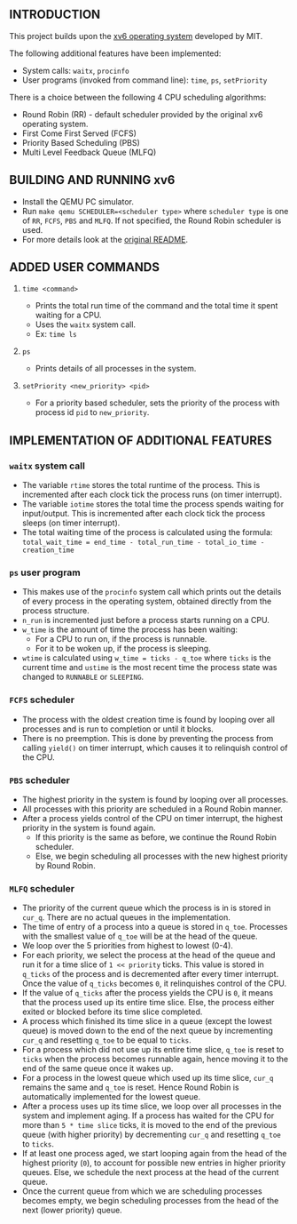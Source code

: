 ## INTRODUCTION

This project builds upon the [xv6 operating system](https://github.com/mit-pdos/xv6-public) developed by MIT.  

The following additional features have been implemented:
- System calls: ```waitx```, ```procinfo```
- User programs (invoked from command line): ```time```, ```ps```, ```setPriority```

There is a choice between the following 4 CPU scheduling algorithms:
- Round Robin (RR) - default scheduler provided by the original xv6 operating system.
- First Come First Served (FCFS)
- Priority Based Scheduling (PBS)
- Multi Level Feedback Queue (MLFQ)


## BUILDING AND RUNNING xv6

- Install the QEMU PC simulator.
- Run ```make qemu SCHEDULER=<scheduler type>``` where ```scheduler type``` is one of ```RR```, ```FCFS```, ```PBS``` 
  and ```MLFQ```. If not specified, the Round Robin scheduler is used.
- For more details look at the [original README](README_original).


## ADDED USER COMMANDS

1. ```time <command>```
   - Prints the total run time of the command and the total time it spent waiting for a CPU.
   - Uses the ```waitx``` system call.
   - Ex: ```time ls```

2. ```ps```
   - Prints details of all processes in the system.

3. ```setPriority <new_priority> <pid>```
   - For a priority based scheduler, sets the priority of the process with process id ```pid``` to ```new_priority```. 


## IMPLEMENTATION OF ADDITIONAL FEATURES

### ```waitx``` system call
  
- The variable ```rtime``` stores the total runtime of the process. This is incremented after each clock tick the 
  process runs (on timer interrupt).
- The variable ```iotime``` stores the total time the process spends waiting for input/output. This is incremented 
  after each clock tick the process sleeps (on timer interrupt).
- The total waiting time of the process is calculated using the formula:  
  ```total_wait_time = end_time - total_run_time - total_io_time - creation_time```
  
### ```ps``` user program

- This makes use of the ```procinfo``` system call which prints out the details of every process in the operating 
  system, obtained directly from the process structure.
- ```n_run``` is incremented just before a process starts running on a CPU.
- ```w_time``` is the amount of time the process has been waiting:
  - For a CPU to run on, if the process is runnable.
  - For it to be woken up, if the process is sleeping.
- ```wtime``` is calculated using ```w_time = ticks - q_toe``` where ```ticks``` is the current time and ```ustime``` is the most recent time the 
  process state was changed to ```RUNNABLE``` or ```SLEEPING```. 

### ```FCFS``` scheduler

- The process with the oldest creation time is found by looping over all processes and is run to completion or until it 
  blocks. 
- There is no preemption. This is done by preventing the process from calling ```yield()``` on timer interrupt,
  which causes it to relinquish control of the CPU.
  
### ```PBS``` scheduler

- The highest priority in the system is found by looping over all processes.
- All processes with this priority are scheduled in a Round Robin manner.
- After a process yields control of the CPU on timer interrupt, the highest priority in the system is found again. 
  - If this priority is the same as before, we continue the Round Robin scheduler. 
  - Else, we begin scheduling all processes with the new highest priority by Round Robin.
  
### ```MLFQ``` scheduler

- The priority of the current queue which the process is in is stored in ```cur_q```. There are no actual queues 
  in the implementation.
- The time of entry of a process into a queue is stored in ```q_toe```. Processes with the smallest value of 
  ```q_toe``` will be at the head of the queue.
- We loop over the 5 priorities from highest to lowest (0-4).
- For each priority, we select the process at the head of the queue and run it for a time slice of ```1 << priority``` 
  ticks. This value is stored in ```q_ticks``` of the process and is decremented after every timer interrupt. Once 
  the value of ```q_ticks``` becomes ```0```, it relinquishes control of the CPU.
- If the value of ```q_ticks``` after the process yields the CPU is ```0```, it means that the process used up its 
  entire time slice. Else, the process either exited or blocked before its time slice completed.
- A process which finished its time slice in a queue (except the lowest queue) is moved down to the end of the next 
  queue by incrementing  ```cur_q``` and resetting ```q_toe``` to be equal to ```ticks```. 
- For a process which did not use up its entire time slice, ```q_toe``` is reset to ```ticks``` when the process 
  becomes runnable again, hence moving it to the end of the same queue once it wakes up.
- For a process in the lowest queue which used up its time slice, ```cur_q``` remains the same and ```q_toe``` is reset.
  Hence Round Robin is automatically implemented for the lowest queue.
- After a process uses up its time slice, we loop over all processes in the system and implement aging. If a process
  has waited for the CPU for more than ```5 * time slice``` ticks, it is moved to the end of the previous queue 
  (with higher priority) by decrementing ```cur_q``` and resetting ```q_toe``` to ```ticks```.
- If at least one process aged, we start looping again from the head of the highest priority (```0```), to account for
  possible new entries in higher priority queues. Else, we schedule the next process at the head of the current queue.
- Once the current queue from which we are scheduling processes becomes empty, we begin scheduling processes from the 
  head of the next (lower priority) queue.
